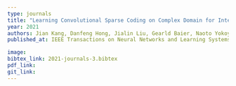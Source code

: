 ```yaml
---
type: journals
title: "Learning Convolutional Sparse Coding on Complex Domain for Interferometric Phase Restoration"
year: 2021
authors: Jian Kang, Danfeng Hong, Jialin Liu, Gearld Baier, Naoto Yokoya and Begüm Demir
published_at: IEEE Transactions on Neural Networks and Learning Systems, vol. 32, no. 2, pp. 826-840, 2021

image:
bibtex_link: 2021-journals-3.bibtex
pdf_link:
git_link:
---
```

